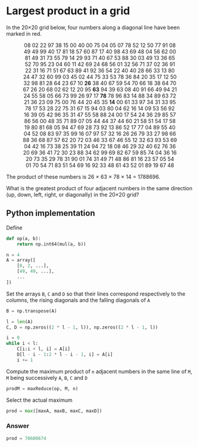 # Largest product in a grid

In the 20×20 grid below, four numbers along a diagonal line have been marked in red.

<p align="center">
    08 02 22 97 38 15 00 40 00 75 04 05 07 78 52 12 50 77 91 08 <br>
    49 49 99 40 17 81 18 57 60 87 17 40 98 43 69 48 04 56 62 00 <br>
    81 49 31 73 55 79 14 29 93 71 40 67 53 88 30 03 49 13 36 65 <br>
    52 70 95 23 04 60 11 42 69 24 68 56 01 32 56 71 37 02 36 91 <br>
    22 31 16 71 51 67 63 89 41 92 36 54 22 40 40 28 66 33 13 80 <br>
    24 47 32 60 99 03 45 02 44 75 33 53 78 36 84 20 35 17 12 50 <br>
    32 98 81 28 64 23 67 10 <b>26</b> 38 40 67 59 54 70 66 18 38 64 70 <br>
    67 26 20 68 02 62 12 20 95 <b>63</b> 94 39 63 08 40 91 66 49 94 21 <br>
    24 55 58 05 66 73 99 26 97 17 <b>78</b> 78 96 83 14 88 34 89 63 72 <br>
    21 36 23 09 75 00 76 44 20 45 35 <b>14</b> 00 61 33 97 34 31 33 95 <br>
    78 17 53 28 22 75 31 67 15 94 03 80 04 62 16 14 09 53 56 92 <br>
    16 39 05 42 96 35 31 47 55 58 88 24 00 17 54 24 36 29 85 57 <br>
    86 56 00 48 35 71 89 07 05 44 44 37 44 60 21 58 51 54 17 58 <br>
    19 80 81 68 05 94 47 69 28 73 92 13 86 52 17 77 04 89 55 40 <br>
    04 52 08 83 97 35 99 16 07 97 57 32 16 26 26 79 33 27 98 66 <br>
    88 36 68 87 57 62 20 72 03 46 33 67 46 55 12 32 63 93 53 69 <br>
    04 42 16 73 38 25 39 11 24 94 72 18 08 46 29 32 40 62 76 36 <br>
    20 69 36 41 72 30 23 88 34 62 99 69 82 67 59 85 74 04 36 16 <br>
    20 73 35 29 78 31 90 01 74 31 49 71 48 86 81 16 23 57 05 54 <br>
    01 70 54 71 83 51 54 69 16 92 33 48 61 43 52 01 89 19 67 48
</p>

The product of these numbers is 26 × 63 × 78 × 14 = 1788696.

What is the greatest product of four adjacent numbers in the same direction (up, down, left, right, or diagonally) in the 20×20 grid?

## Python implementation

Define

```python
def op(a, b):
    return np.int64(mul(a, b))

n = 4
A = array([
    [8, 2, ...],
    [49, 49, ...],
    ...
])
```

Set the arrays `B`, `C` and `D` so that their lines correspond respectively to the columns, the rising diagonals and the falling diagonals of `A`

```python
B = np.transpose(A)

l = len(A)
C, D = np.zeros((2 * l - 1, l)), np.zeros((2 * l - 1, l))

i = 0
while i < l:
    C[i:i + l, i] = A[i]
    D[l - i - 1:2 * l - i - 1, i] = A[i]
    i += 1
```

Compute the maximum product of `n` adjacent numbers in the same line of `M`, `M` being successively `A`, `B`, `C` and `D`

```python
prodM = maxReduce(op, M, n)
```

Select the actual maximum

```python
prod = max([maxA, maxB, maxC, maxD])
```

### Answer

```python
prod = 70600674
```

